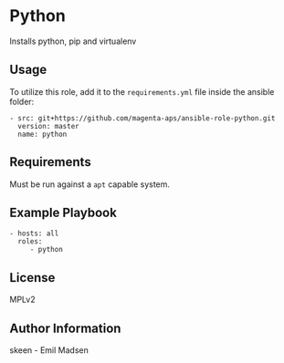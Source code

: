 Python
======

Installs python, pip and virtualenv

Usage
-----

To utilize this role, add it to the `requirements.yml` file inside the ansible folder:

    - src: git+https://github.com/magenta-aps/ansible-role-python.git
      version: master
      name: python

Requirements
------------

Must be run against a `apt` capable system.

Example Playbook
----------------

    - hosts: all
      roles:
         - python

License
-------

MPLv2

Author Information
------------------

skeen - Emil Madsen
